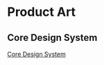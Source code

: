 # Product Art

## Core Design System

[Core Design System](https://www.npmjs.com/package/@dalgu/core-design-system)
